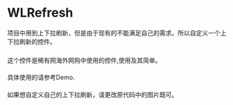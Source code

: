 # WLRefresh
项目中用到上下拉刷新，但是由于现有的不能满足自己的需求。所以自定义一个上下拉刷新的控件。

### 

这个控件是稀有网海外网购中使用的控件,使用及其简单。
####
具体使用的请参考Demo.
#### 
如果想自定义自己的上下拉刷新，请更改原代码中的图片既可。

